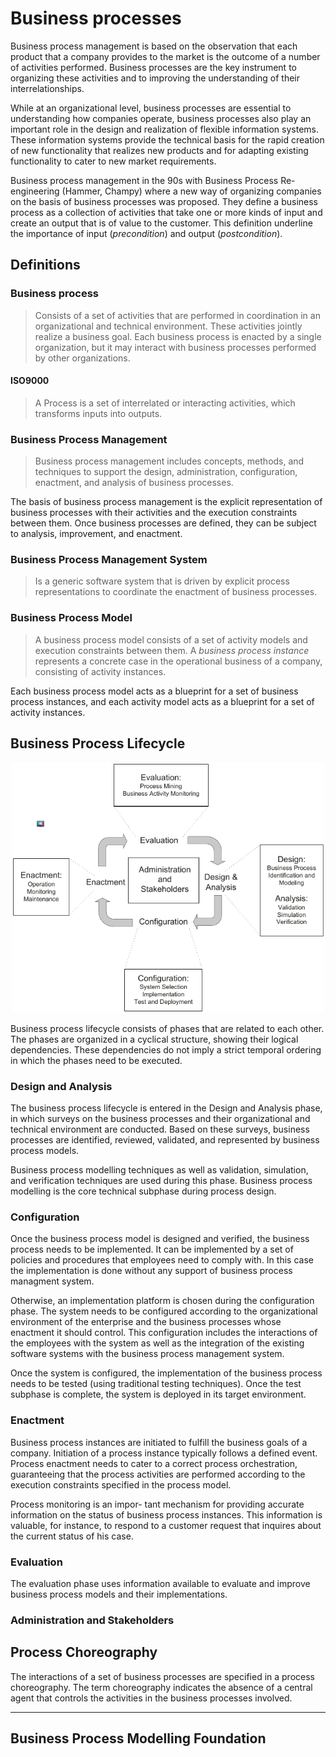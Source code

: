 # Business processes
Business process management is based on the observation that each product
that a company provides to the market is the outcome of a number of activities performed. Business processes are the key instrument to organizing these
activities and to improving the understanding of their interrelationships.

While at an organizational level, business processes are essential to understanding how companies operate, business processes also play an important
role in the design and realization of flexible information systems. These information systems provide the technical basis for the rapid creation of new
functionality that realizes new products and for adapting existing functionality to cater to new market requirements.

Business process management  in the 90s with Business Process Re-engineering (Hammer, Champy) where a new way of organizing  companies on the basis of business processes was proposed. 
They define a business process as a collection of activities that take one or more kinds of input and create an output that is of value to the
customer.
This definition underline the importance of input (_precondition_) and output (_postcondition_). 

## Definitions
### Business process
> Consists of a set of activities that are performed in coordination in an organizational and technical environment. These activities jointly realize a business goal. Each business process is enacted by a single organization, but it may interact with business processes performed by other organizations.

#### ISO9000
>A  Process  is  a  set  of  interrelated  or interacting  activities,  which  transforms inputs into outputs.

### Business Process Management
> Business  process  management  includes concepts,  methods,  and  techniques  to support   the   design,   administration, configuration, enactment, and analysis of business processes.

The basis of business process management is the explicit representation of business processes with their activities and the execution constraints between them. Once business processes are defined, they can be subject to analysis, improvement, and enactment.

### Business Process Management System
>Is a generic software system that is driven by explicit process representations to coordinate the enactment of business processes.
 
### Business Process Model
> A business process model consists of a set of activity models and execution constraints between them. A _business process instance_ represents a concrete case in the operational business of a company, consisting of activity instances. 

Each business process model acts as a blueprint for a set
of business process instances, and each activity model acts as a blueprint for a set of activity instances.

## Business Process Lifecycle
<div style="text-align: center">
<img src="./images/bp_life_cycle.png" alt="drawing" width="500"/>
</div>

Business process lifecycle consists of phases
that are related to each other. The phases are organized in a cyclical structure, showing their logical dependencies. These dependencies do not imply a strict temporal ordering in which the phases need to be executed.


### Design and Analysis
The business process lifecycle is entered in the Design and Analysis phase, in
which surveys on the business processes and their organizational and technical
environment are conducted. Based on these surveys, business processes are
identified, reviewed, validated, and represented by business process models.

Business process modelling techniques as well as validation, simulation,
and verification techniques are used during this phase. Business process modelling is the core technical subphase during process design.

### Configuration
Once the business process model is designed and verified, the business process needs to be implemented. It can be implemented by a set of policies and procedures that employees need to comply with. In this case the implementation is done without any support of business process managment system.

Otherwise, an implementation platform is chosen during the configuration phase.
The system needs to be configured according to the organizational environment of the enterprise and the business processes whose enactment it should control. This configuration includes the interactions of the employees with the system as well as the integration of the existing software systems with the business process management system.

Once the system is configured, the implementation of the business process needs to be tested (using traditional testing techniques). Once the test subphase is complete, the system is deployed in its target environment.


### Enactment
Business process instances are initiated to fulfill the
business goals of a company. Initiation of a process instance typically follows a defined event. 
 Process enactment needs to cater to a correct process orchestration, guaranteeing that
the process activities are performed according to the execution constraints specified in the process model.

Process monitoring is an impor-
tant mechanism for providing accurate information on the status of business
process instances. This information is valuable, for instance, to respond to a
customer request that inquires about the current status of his case.


### Evaluation
The evaluation phase uses information available to evaluate and improve business process models and their implementations.

### Administration and Stakeholders

## Process Choreography
The interactions of a set of business processes are specified in a process
choreography. The term choreography indicates the absence of a central agent that controls the activities in the business processes involved. 
 <hr/>

## Business Process Modelling Foundation


